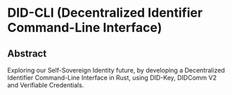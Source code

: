 # DID-CLI (Decentralized Identifier Command-Line Interface)

## Abstract
Exploring our Self-Sovereign Identity future, by developing a Decentralized Identifier Command-Line Interface in Rust, using DID-Key, DIDComm V2 and Verifiable Credentials.


